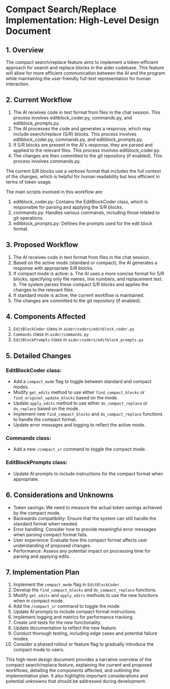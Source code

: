 # Compact Search/Replace Implementation: High-Level Design Document

## 1. Overview

The compact search/replace feature aims to implement a token-efficient approach for search and replace blocks in the aider codebase. This feature will allow for more efficient communication between the AI and the program while maintaining the user-friendly full-text representation for human interaction.

## 2. Current Workflow

1. The AI receives code in text format from files in the chat session. This process involves editblock_coder.py, commands.py, and editblock_prompts.py.
2. The AI processes the code and generates a response, which may include search/replace (S/R) blocks. This process involves editblock_coder.py, commands.py, and editblock_prompts.py.
3. If S/R blocks are present in the AI's response, they are parsed and applied to the relevant files. This process involves editblock_coder.py.
4. The changes are then committed to the git repository (if enabled). This process involves commands.py.

The current S/R blocks use a verbose format that includes the full context of the changes, which is helpful for human readability but less efficient in terms of token usage.

The main scripts involved in this workflow are:

1. editblock_coder.py: Contains the EditBlockCoder class, which is responsible for parsing and applying the S/R blocks.
2. commands.py: Handles various commands, including those related to git operations.
3. editblock_prompts.py: Defines the prompts used for the edit block format.

## 3. Proposed Workflow

1. The AI receives code in text format from files in the chat session.
2. Based on the active mode (standard or compact), the AI generates a response with appropriate S/R blocks.
3. If compact mode is active:
   a. The AI uses a more concise format for S/R blocks, specifying only file names, line numbers, and replacement text.
   b. The system parses these compact S/R blocks and applies the changes to the relevant files.
4. If standard mode is active, the current workflow is maintained.
5. The changes are committed to the git repository (if enabled).

## 4. Components Affected

1. `EditBlockCoder` class in `aider/coders/editblock_coder.py`
2. `Commands` class in `aider/commands.py`
3. `EditBlockPrompts` class in `aider/coders/editblock_prompts.py`

## 5. Detailed Changes

### EditBlockCoder class:
- Add a `compact_mode` flag to toggle between standard and compact modes.
- Modify `get_edits` method to use either `find_compact_blocks` or `find_original_update_blocks` based on the mode.
- Update `apply_edits` method to use either `do_compact_replace` or `do_replace` based on the mode.
- Implement new `find_compact_blocks` and `do_compact_replace` functions to handle the compact format.
- Update error messages and logging to reflect the active mode.

### Commands class:
- Add a new `/compact_sr` command to toggle the compact mode.

### EditBlockPrompts class:
- Update AI prompts to include instructions for the compact format when appropriate.

## 6. Considerations and Unknowns

- Token savings: We need to measure the actual token savings achieved by the compact mode.
- Backwards compatibility: Ensure that the system can still handle the standard format when needed.
- Error handling: Consider how to provide meaningful error messages when parsing compact format fails.
- User experience: Evaluate how the compact format affects user understanding of proposed changes.
- Performance: Assess any potential impact on processing time for parsing and applying edits.

## 7. Implementation Plan

1. Implement the `compact_mode` flag in `EditBlockCoder`.
2. Develop the `find_compact_blocks` and `do_compact_replace` functions.
3. Modify `get_edits` and `apply_edits` methods to use the new functions when in compact mode.
4. Add the `/compact_sr` command to toggle the mode.
5. Update AI prompts to include compact format instructions.
6. Implement logging and metrics for performance tracking.
7. Create unit tests for the new functionality.
8. Update documentation to reflect the new feature.
9. Conduct thorough testing, including edge cases and potential failure modes.
10. Consider a phased rollout or feature flag to gradually introduce the compact mode to users.

This high-level design document provides a narrative overview of the compact search/replace feature, explaining the current and proposed workflows, detailing the components affected, and outlining the implementation plan. It also highlights important considerations and potential unknowns that should be addressed during development.
